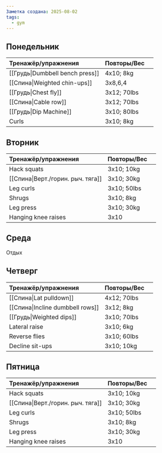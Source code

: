 ```yaml
---
Заметка создана: 2025-08-02
tags:
  - gym
---
```

## Понедельник
| Тренажёр/упражнения             | Повторы/Вес |     |
| :------------------------------ | ----------- | --- |
| [[Грудь\|Dumbbell bench press]] | 4x10; 8kg   |     |
| [[Спина\|Weighted chin-ups]]    | 3x8,6,4     |     |
| [[Грудь\|Chest fly]]            | 3x12; 70lbs |     |
| [[Спина\|Cable row]]            | 3x12; 70lbs |     |
| [[Грудь\|Dip Machine]]          | 3x10; 80lbs |     |
| Curls                           | 3x10; 8kg   |     |


## Вторник
| Тренажёр/упражнения               | Повторы/Вес |     |
| :-------------------------------- | ----------- | --- |
| Hack squats                       | 3x10; 10kg  |     |
| [[Спина\|Верт./горин. рыч. тяга]] | 3x10; 30kg  |     |
| Leg curls                         | 3x10; 50lbs |     |
| Shrugs                            | 3x10; 8kg   |     |
| Leg press                         | 3x10; 30kg  |     |
| Hanging knee raises               | 3x10        |     |


## Среда
Отдых


## Четверг
| Тренажёр/упражнения              | Повторы/Вес |     |
| :------------------------------- | ----------- | --- |
| [[Спина\|Lat pulldown]]          | 4x12; 70lbs |     |
| [[Спина\|Incline dumbbell rows]] | 3x12; 8kg   |     |
| [[Грудь\|Weighted dips]]         | 3x10; 70lbs |     |
| Lateral raise                    | 3x10; 6kg   |     |
| Reverse flies                    | 3x10; 60lbs |     |
| Decline sit-ups                  | 3x10; 10kg  |     |


## Пятница
| Тренажёр/упражнения               | Повторы/Вес |     |
| :-------------------------------- | ----------- | --- |
| Hack squats                       | 3x10; 10kg  |     |
| [[Спина\|Верт./горин. рыч. тяга]] | 3x10; 30kg  |     |
| Leg curls                         | 3x10; 50lbs |     |
| Shrugs                            | 3x10; 8kg   |     |
| Leg press                         | 3x10; 30kg  |     |
| Hanging knee raises               | 3x10        |     |
